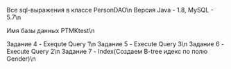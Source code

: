 Все sql-выражения в классе PersonDAO\n
Версия Java - 1.8, MySQL - 5.7\n

Имя базы данных PTMKtest\n

Задание 4 - Exequte Query 1\n
Задание 5 - Execute Query 3\n
Задание 6 - Execute Query 2\n
Задание 7 - Index(Создаем B-tree идекс по полю Gender)\n


